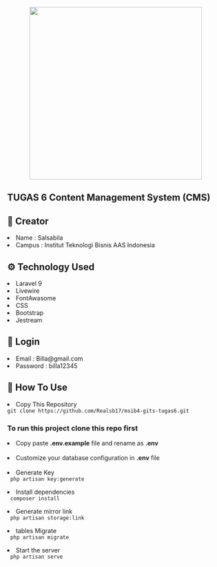 <p align="center"><a href="https://laravel.com" target="_blank"><img src="https://raw.githubusercontent.com/laravel/art/master/logo-lockup/5%20SVG/2%20CMYK/1%20Full%20Color/laravel-logolockup-cmyk-red.svg" width="400"></a></p>

## TUGAS 6 Content Management System (CMS)

## 👩 Creator

<li>Name    : Salsabila</li>
<li>Campus  : Institut Teknologi Bisnis AAS Indonesia</li>

## ⚙ Technology Used
<li> Laravel 9 </li>
<li> Livewire </li>
<li> FontAwasome </li>
<li> CSS </li>
<li> Bootstrap </li>
<li> Jestream </li>

## 🔐 Login
<li> Email  : Billa@gmail.com </li>
<li> Password : billa12345 </li>

## 📖 How To Use
<li> Copy This Repository </li>
<code>git clone https://github.com/Realsb17/msib4-gits-tugas6.git</code>

### To run this project clone this repo first
<li> Copy paste <b>.env.example</b> file and rename as <b>.env</b> </li><br>
<li> Customize your database configuration in <b>.env</b> file </li><br>
<li>Generate Key</li>
<code> php artisan key:generate </code>
<p></p>
<li> Install dependencies </li>
<code> composer install </code>
<p></p>
<li> Generate mirror link </li>
<code> php artisan storage:link </code>
<p></p>
<li> tables Migrate </li>
<code> php artisan migrate </code>
<p></p>
<li> Start the server </li>
<code> php artisan serve </code>
